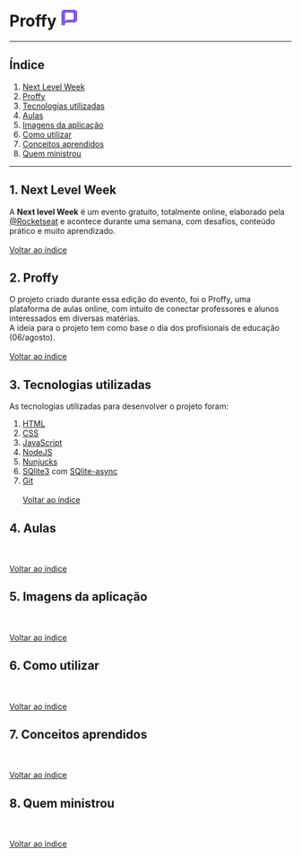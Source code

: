 <h1>Proffy <img src="/public/images/favicon.png"></h1>

***
## <a name="indice">Índice</a>
  1. [Next Level Week](#nlw)
  2. [Proffy](#proffy)
  3. [Tecnologias utilizadas](#tecnologias-utilizadas)
  4. [Aulas](#aulas)
  5. [Imagens da aplicação](#imagens)
  6. [Como utilizar](#como-utilizar)
  7. [Conceitos aprendidos](#conceitos-aprendidos)
  8. [Quem ministrou](#quem-ministrou)

***

## <a name="nlw">1. Next Level Week</a>
  A **Next level Week** é um evento gratuito, totalmente online, elaborado pela [@Rocketseat](https://rocketseat.com.br/) e
  acontece durante uma semana, com desafios, conteúdo prático e muito aprendizado.
  <br><br>[Voltar ao índice](#indice)
  
## <a name="proffy">2. Proffy</a>
  O projeto criado durante essa edição do evento, foi o Proffy, uma plataforma de aulas online, com intuito de conectar
  professores e alunos interessados em diversas matérias.<br>
  A ideia para o projeto tem como base o dia dos profisionais de educação (06/agosto).
  <br><br>[Voltar ao índice](#indice)
  
## <a name="tecnologias-utilizadas">3. Tecnologias utilizadas</a>
  As tecnologias utilizadas para desenvolver o projeto foram:
  1. [HTML](https://developer.mozilla.org/pt-BR/docs/Web/HTML)
  2. [CSS](https://developer.mozilla.org/pt-BR/docs/Glossario/CSS)
  3. [JavaScript](https://developer.mozilla.org/pt-BR/docs/Glossario/JavaScript)
  4. [NodeJS](https://nodejs.org/en/)
  5. [Nunjucks](https://mozilla.github.io/nunjucks/)
  6. [SQlite3](https://sqlite.org/index.html) com [SQlite-async](https://www.npmjs.com/package/sqlite-async)
  7. [Git](https://git-scm.com/)
  <br><br>[Voltar ao índice](#indice)
  
## <a name="aulas">4. Aulas</a>
  <br><br>[Voltar ao índice](#indice)
  
## <a name="imagens">5. Imagens da aplicação</a>
  <br><br>[Voltar ao índice](#indice)
  
## <a name="como-utilizar">6. Como utilizar</a>
  <br><br>[Voltar ao índice](#indice)
  
## <a name="conceitos-aprendidos">7. Conceitos aprendidos</a>
  <br><br>[Voltar ao índice](#indice)
  
## <a name="quem-ministrou">8. Quem ministrou</a>
  <br><br>[Voltar ao índice](#indice)

